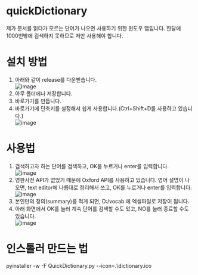 # quickDictionary

제가 문서를 읽다가 모르는 단어가 나오면 사용하기 위한 윈도우 앱입니다. 한달에 1000번밖에 검색하지 못하므로 저만 사용해야 합니다. 

# 설치 방법

1. 아래와 같이 release를 다운받습니다.<br>
![image](https://user-images.githubusercontent.com/95571735/160338766-53631501-814d-4c10-881a-482aee10c72c.png)
2. 아무 폴더에나 저장합니다.
3. 바로가기를 만듭니다.
4. 바로가기에 단축키를 설정해서 쉽게 사용합니다.(Ctrl+Shift+D를 사용하고 있습니다.)<br>
![image](https://user-images.githubusercontent.com/95571735/160339788-9c883f82-2906-441c-ac9f-7fc789c40974.png)


# 사용법
1. 검색하고자 하는 단어를 검색하고, OK를 누르거나 enter를 입력합니다.<br>
![image](https://user-images.githubusercontent.com/95571735/160339020-6009bbec-56c8-43ae-a57b-f783f216aeb9.png)
2. 영한사전 API가 없었기 때문에 Oxford API를 사용하고 있습니다. 영어 설명이 나오면, text editor에 나름대로 정리해서 쓰고, OK를 누르거나 enter를 입력합니다.<br>
![image](https://user-images.githubusercontent.com/95571735/160339132-3df98ca6-2358-4f7d-992e-b8b12b081855.png)
3. 본인만의 정의(summary)를 적게 되면, D:/vocab 에 엑셀파일로 저장이 됩니다.
4. 아래 화면에서 OK를 눌러 계속 단어를 검색할 수도 있고, NO를 눌러 종료할 수도 있습니다.<br>
![image](https://user-images.githubusercontent.com/95571735/160339308-954319e0-b930-47d5-811f-45503a863589.png)

# 인스톨러 만드는 법

pyinstaller -w -F QuickDictionary.py --icon=.\dictionary.ico